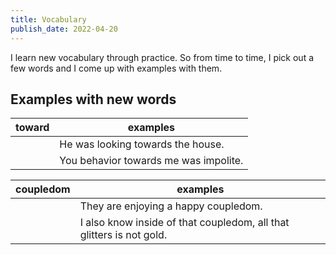 ```yaml
---
title: Vocabulary
publish_date: 2022-04-20
---
```


I learn new vocabulary through practice. So from time to time, I pick out a few words and I come up with examples with them.

## Examples with new words

| toward | examples  |
|---|---|
|   | He was looking towards the house. |
|   | You behavior towards me was impolite. |

| coupledom | examples  |
|---|---|
|   | They are enjoying a happy coupledom. |
|   | I also know inside of that coupledom, all that glitters is not gold. |
